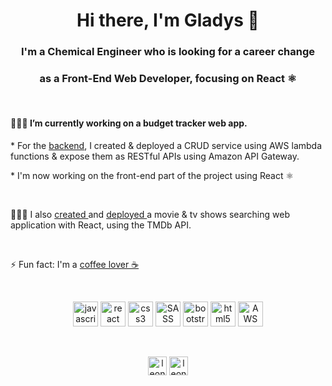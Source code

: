 <h1 align="center">Hi there, I'm Gladys 👋 </h1>
<h3 align="center">I'm a Chemical Engineer who is looking for a career change </h3>
<h3 align="center">as a Front-End Web Developer, focusing on React ⚛️</h3>
<br>

<h4>
👩🏼‍💻   I’m currently working on a budget tracker web app.
</h4>
<p>
* For the <a href="https://github.com/gladys-pascual/my-money-back-end-transaction-service" target="blank">backend</a>, I created & deployed a CRUD service using AWS lambda functions & expose them as RESTful APIs using Amazon API Gateway.
</p>
<p>
* I'm now working on the front-end part of the project using React ⚛️
</p>

<br>

<p>
👩🏼‍💻   I also <a href="https://github.com/gladys-pascual/movie-tv-search-app" target="blank"> created </a> and <a href="https://www.showme.cf/" target="blank"> deployed </a> a movie & tv shows searching web application with React, using the TMDb API. 
</p>

<br>
<p>
⚡  Fun fact: I'm a <a href="https://www.coffeegram.cf" target="blank">coffee lover ☕</a>
</p>

<br>
<p align="center">
  <img src="https://devicons.github.io/devicon/devicon.git/icons/javascript/javascript-original.svg" alt="javascript" width="40" height="40"/>
  <img src="https://devicons.github.io/devicon/devicon.git/icons/react/react-original-wordmark.svg" alt="react" width="40" height="40"/>
  <img src="https://devicons.github.io/devicon/devicon.git/icons/css3/css3-original-wordmark.svg" alt="css3" width="40" height="40"/>
  <img src="https://devicons.github.io/devicon/devicon.git/icons/sass/sass-original.svg" alt="SASS" width="40" height="40"/>
  <img src="https://devicons.github.io/devicon/devicon.git/icons/bootstrap/bootstrap-plain.svg" alt="bootstrap" width="40" height="40"/>
  <img src="https://devicons.github.io/devicon/devicon.git/icons/html5/html5-original-wordmark.svg" alt="html5" width="40" height="40"/>
  <img src="https://devicons.github.io/devicon/devicon.git/icons/amazonwebservices/amazonwebservices-original-wordmark.svg" alt="AWS" width="40" height="40"/>
</p>
<br>
<p align="center"> 
<a href="https://www.linkedin.com/in/gladyspascual/" target="blank"><img align="center" src="https://cdn.jsdelivr.net/npm/simple-icons@3.0.1/icons/linkedin.svg" alt="leonore g." height="30" width="30" /></a>
<a href="https://dev.to/gladyspascual" target="blank"><img align="center" src="https://cdn.jsdelivr.net/npm/simple-icons@3.0.1/icons/dev-dot-to.svg" alt="leonore14" height="30" width="30" /></a>
</p>
